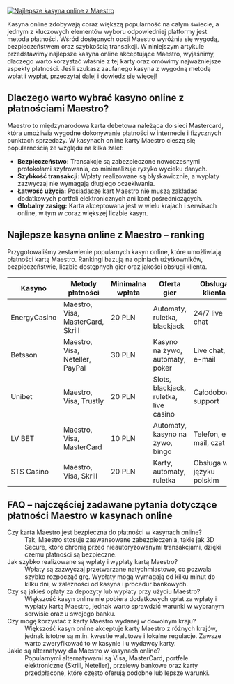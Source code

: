 [![Najlepsze kasyna online z Maestro](https://123-caf.pages.dev/gitsignup.png)](https://vrmoo.ru/Bt82HjjY)

<p>Kasyna online zdobywają coraz większą popularność na całym świecie, a jednym z kluczowych elementów wyboru odpowiedniej platformy jest metoda płatności. Wśród dostępnych opcji Maestro wyróżnia się wygodą, bezpieczeństwem oraz szybkością transakcji. W niniejszym artykule przedstawimy najlepsze kasyna online akceptujące Maestro, wyjaśnimy, dlaczego warto korzystać właśnie z tej karty oraz omówimy najważniejsze aspekty płatności. Jeśli szukasz zaufanego kasyna z wygodną metodą wpłat i wypłat, przeczytaj dalej i dowiedz się więcej!</p>  <h2>Dlaczego warto wybrać kasyno online z płatnościami Maestro?</h2> <p>Maestro to międzynarodowa karta debetowa należąca do sieci Mastercard, która umożliwia wygodne dokonywanie płatności w internecie i fizycznych punktach sprzedaży. W kasynach online karty Maestro cieszą się popularnością ze względu na kilka zalet:</p> <ul> <li><strong>Bezpieczeństwo:</strong> Transakcje są zabezpieczone nowoczesnymi protokołami szyfrowania, co minimalizuje ryzyko wycieku danych.</li> <li><strong>Szybkość transakcji:</strong> Wpłaty realizowane są błyskawicznie, a wypłaty zazwyczaj nie wymagają długiego oczekiwania.</li> <li><strong>Łatwość użycia:</strong> Posiadacze kart Maestro nie muszą zakładać dodatkowych portfeli elektronicznych ani kont pośredniczących.</li> <li><strong>Globalny zasięg:</strong> Karta akceptowana jest w wielu krajach i serwisach online, w tym w coraz większej liczbie kasyn.</li> </ul>  <h2>Najlepsze kasyna online z Maestro – ranking</h2> <p>Przygotowaliśmy zestawienie popularnych kasyn online, które umożliwiają płatności kartą Maestro. Rankingi bazują na opiniach użytkowników, bezpieczeństwie, liczbie dostępnych gier oraz jakości obsługi klienta.</p> <table> <thead> <tr> <th>Kasyno</th> <th>Metody płatności</th> <th>Minimalna wpłata</th> <th>Oferta gier</th> <th>Obsługa klienta</th> </tr> </thead> <tbody> <tr> <td>EnergyCasino</td> <td>Maestro, Visa, MasterCard, Skrill</td> <td>20 PLN</td> <td>Automaty, ruletka, blackjack</td> <td>24/7 live chat</td> </tr> <tr> <td>Betsson</td> <td>Maestro, Visa, Neteller, PayPal</td> <td>30 PLN</td> <td>Kasyno na żywo, automaty, poker</td> <td>Live chat, e-mail</td> </tr> <tr> <td>Unibet</td> <td>Maestro, Visa, Trustly</td> <td>20 PLN</td> <td>Slots, blackjack, ruletka, live casino</td> <td>Całodobowy support</td> </tr> <tr> <td>LV BET</td> <td>Maestro, Visa, MasterCard</td> <td>10 PLN</td> <td>Automaty, kasyno na żywo, bingo</td> <td>Telefon, e-mail, czat</td> </tr> <tr> <td>STS Casino</td> <td>Maestro, Visa, Skrill</td> <td>20 PLN</td> <td>Karty, automaty, ruletka</td> <td>Obsługa w języku polskim</td> </tr> </tbody> </table>  <h2>FAQ – najczęściej zadawane pytania dotyczące płatności Maestro w kasynach online</h2> <dl> <dt>Czy karta Maestro jest bezpieczna do płatności w kasynach online?</dt> <dd>Tak, Maestro stosuje zaawansowane zabezpieczenia, takie jak 3D Secure, które chronią przed nieautoryzowanymi transakcjami, dzięki czemu płatności są bezpieczne.</dd>  <dt>Jak szybko realizowane są wpłaty i wypłaty kartą Maestro?</dt> <dd>Wpłaty są zazwyczaj przetwarzane natychmiastowo, co pozwala szybko rozpocząć grę. Wypłaty mogą wymagają od kilku minut do kilku dni, w zależności od kasyna i procedur bankowych.</dd>  <dt>Czy są jakieś opłaty za depozyty lub wypłaty przy użyciu Maestro?</dt> <dd>Większość kasyn online nie pobiera dodatkowych opłat za wpłaty i wypłaty kartą Maestro, jednak warto sprawdzić warunki w wybranym serwisie oraz u swojego banku.</dd>  <dt>Czy mogę korzystać z karty Maestro wydanej w dowolnym kraju?</dt> <dd>Większość kasyn online akceptuje karty Maestro z różnych krajów, jednak istotne są m.in. kwestie walutowe i lokalne regulacje. Zawsze warto zweryfikować to w kasynie i u wydawcy karty.</dd>  <dt>Jakie są alternatywy dla Maestro w kasynach online?</dt> <dd>Popularnymi alternatywami są Visa, MasterCard, portfele elektroniczne (Skrill, Neteller), przelewy bankowe oraz karty przedpłacone, które często oferują podobne lub lepsze warunki.</dd> </dl>